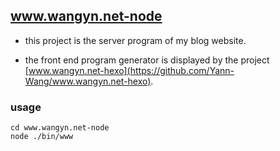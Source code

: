 ## www.wangyn.net-node

- this project is the server program of my blog website.

- the front end program generator is displayed by the project [www.wangyn.net-hexo](https://github.com/Yann-Wang/www.wangyn.net-hexo).

### usage

```
cd www.wangyn.net-node
node ./bin/www
```


